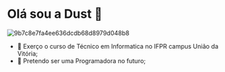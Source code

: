 # Olá sou a Dust 👋

![9b7c8e7fa4ee636dcdb68d8979d048b8](https://github.com/DustizinhoS2/DustizinhoS2/assets/152332501/70c69b8f-c1ae-45e4-8554-34325e8fbf6e)

- 👀 Exerço o curso de Técnico em Informatica no IFPR campus União da Vitória; 
- 🦆 Pretendo ser uma Programadora no futuro;
